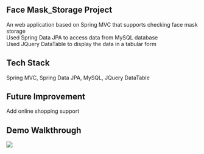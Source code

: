 ## Face Mask_Storage Project
An web application based on Spring MVC that supports checking face mask storage<br>
Used Spring Data JPA to access data from MySQL database<br>
Used JQuery DataTable to display the data in a tabular form<br>

## Tech Stack
Spring MVC, Spring Data JPA, MySQL, JQuery DataTable
  
## Future Improvement
Add online shopping support

## Demo Walkthrough
<img src='https://github.com/Haiweizhen/Fasce_mask_storage_project/blob/master/other/demogif2.gif' />
